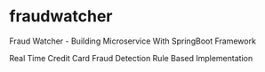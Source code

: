 # fraudwatcher
Fraud Watcher - Building Microservice With SpringBoot Framework

Real Time Credit Card Fraud Detection Rule Based Implementation